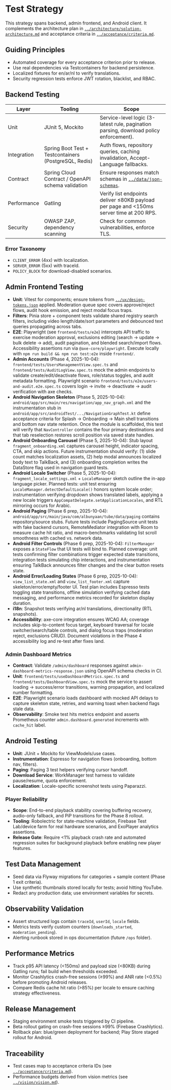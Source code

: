 # Test Strategy

This strategy spans backend, admin frontend, and Android client. It complements the architecture plan in [`../architecture/solution-architecture.md`](../architecture/solution-architecture.md) and acceptance criteria in [`../acceptance/criteria.md`](../acceptance/criteria.md).

## Guiding Principles
- Automated coverage for every acceptance criterion prior to release.
- Use real dependencies via Testcontainers for backend persistence.
- Localized fixtures for en/ar/nl to verify translations.
- Security regression tests enforce JWT rotation, blacklist, and RBAC.

## Backend Testing
| Layer | Tooling | Scope |
| --- | --- | --- |
| Unit | JUnit 5, Mockito | Service-level logic (3-latest rule, pagination parsing, download policy enforcement). |
| Integration | Spring Boot Test + Testcontainers (PostgreSQL, Redis) | Auth flows, repository queries, caching invalidation, Accept-Language fallbacks. |
| Contract | Spring Cloud Contract / OpenAPI schema validation | Ensure responses match schemas in [`../data/json-schemas`](../data/json-schemas). |
| Performance | Gatling | Verify list endpoints deliver ≤80KB payload per page and <150ms server time at 200 RPS. |
| Security | OWASP ZAP, dependency scanning | Check for common vulnerabilities, enforce TLS. |

### Error Taxonomy
- `CLIENT_ERROR` (4xx) with localization.
- `SERVER_ERROR` (5xx) with traceId.
- `POLICY_BLOCK` for download-disabled scenarios.

## Admin Frontend Testing
- **Unit**: Vitest for components; ensure tokens from [`../ux/design-tokens.json`](../ux/design-tokens.json) applied. Moderation queue spec covers approve/reject flows, audit hook emission, and reject modal focus traps.
- **Filters**: Pinia store + component tests validate shared registry search filters, including video length/date/sort parameters and debounced text queries propagating across tabs.
- **E2E**: Playwright (see `frontend/tests/e2e`) intercepts API traffic to exercise moderation approval, exclusions editing (search → update → bulk delete → add), audit pagination, and blended search/import flows. Accessibility assertions run via `@axe-core/playwright`. Execute locally with `npm run build && npm run test:e2e` inside `frontend/`.
- **Admin Accounts** (Phase 4, 2025-10-04): `frontend/tests/UsersManagementView.spec.ts` and `frontend/tests/AuditLogView.spec.ts` mock the admin endpoints to validate create/edit/deactivate flows, role/status toggles, and audit metadata formatting. Playwright scenario `frontend/tests/e2e/users-and-audit.e2e.spec.ts` covers login → invite → deactivate → audit verification with axe checks.
- **Android Navigation Skeleton** (Phase 5, 2025-10-04): `android/app/src/main/res/navigation/app_nav_graph.xml` and the instrumentation stub in `android/app/src/androidTest/.../NavigationGraphTest.kt` define acceptance criteria for Splash → Onboarding → Main shell transitions and bottom nav state retention. Once the module is scaffolded, this test will verify that `NavController` contains the four primary destinations and that tab reselection restores scroll position via saved state handles.
- **Android Onboarding Carousel** (Phase 5, 2025-10-04): Stub layout `fragment_onboarding.xml` captures carousel height, indicator spacing, CTA, and skip actions. Future instrumentation should verify: (1) slide count matches localization assets, (2) help modal announces localized body text to TalkBack, and (3) onboarding completion writes the DataStore flag used in navigation guard tests.
- **Android Locale Switcher** (Phase 5, 2025-10-04): `fragment_locale_settings.xml` + `LocaleManager` sketch outline the in-app language picker. Planned tests: unit test ensuring `LocaleManager.detectDefaultLocale()` honors system locale order; instrumentation verifying dropdown shows translated labels, applying a new locale triggers `AppCompatDelegate.setApplicationLocales`, and RTL mirroring occurs for Arabic.
- **Android Paging** (Phase 6 prep, 2025-10-04): `android/app/src/main/java/com/albunyaan/tube/data/paging` contains repository/source stubs. Future tests include PagingSource unit tests with fake backend cursors, RemoteMediator integration with Room to measure cache hit ratio, and macro-benchmarks validating list scroll smoothness with cached vs. network data.
- **Android Filter Controls** (Phase 6 prep, 2025-10-04): `FilterManager` exposes a `StateFlow` that UI tests will bind to. Planned coverage: unit tests confirming filter combinations trigger expected state transitions, integration tests simulating chip interactions, and instrumentation ensuring TalkBack announces filter changes and the clear button resets state.
- **Android Error/Loading States** (Phase 6 prep, 2025-10-04): `view_list_state.xml` and `view_list_footer.xml` capture skeleton/error/empty/footer UI. Test plan includes Espresso tests toggling state transitions, offline simulation verifying cached data messaging, and performance metrics recorded for skeleton display duration.
- **i18n**: Snapshot tests verifying ar/nl translations, directionality (RTL snapshots).
- **Accessibility**: axe-core integration ensures WCAG AA; coverage includes skip-to-content focus target, keyboard traversal for locale switcher/search/table controls, and dialog focus traps (moderation reject, exclusions CRUD). Document violations in the Phase 4 accessibility log and re-test after fixes land.

### Admin Dashboard Metrics
- **Contract**: Validate `/admin/dashboard` responses against `admin-dashboard-metrics-response.json` using OpenAPI schema checks in CI.
- **Unit**: `frontend/tests/useDashboardMetrics.spec.ts` and `frontend/tests/DashboardView.spec.ts` mock the service to assert loading → success/error transitions, warning propagation, and localized number formatting.
- **E2E**: Playwright scenario loads dashboard with mocked API delays to capture skeleton state, retries, and warning toast when backend flags stale data.
- **Observability**: Smoke test hits metrics endpoint and asserts Prometheus counter `admin.dashboard.generated` increments with `cache_hit` label.

## Android Testing
- **Unit**: JUnit + Mockito for ViewModels/use cases.
- **Instrumentation**: Espresso for navigation flows (onboarding, bottom nav, filters).
- **Paging**: Paging 3 test helpers verifying cursor handoff.
- **Download Service**: WorkManager test harness to validate pause/resume, quota enforcement.
- **Localization**: Locale-specific screenshot tests using Paparazzi.

### Player Reliability
- **Scope**: End-to-end playback stability covering buffering recovery, audio-only fallback, and PiP transitions for the Phase 8 rollout.
- **Tooling**: Robolectric for state-machine validation, Firebase Test Lab/device farm for real hardware scenarios, and ExoPlayer analytics assertions.
- **Release Gate**: Require <1% playback crash rate and automated regression suites for background playback before enabling new player features.

## Test Data Management
- Seed data via Flyway migrations for categories + sample content (Phase 1 exit criteria).
- Use synthetic thumbnails stored locally for tests; avoid hitting YouTube.
- Redact any production data; use environment variables for secrets.

## Observability Validation
- Assert structured logs contain `traceId`, `userId`, `locale` fields.
- Metrics tests verify custom counters (`downloads_started`, `moderation_pending`).
- Alerting runbook stored in ops documentation (future `/ops` folder).

## Performance Metrics
- Track p95 API latency (<150ms) and payload size (<80KB) during Gatling runs; fail build when thresholds exceeded.
- Monitor Crashlytics crash-free sessions (≥99%) and ANR rate (<0.5%) before promoting Android releases.
- Compare Redis cache hit ratio (>85%) per locale to ensure caching strategy effectiveness.

## Release Management
- Staging environment smoke tests triggered by CI pipeline.
- Beta rollout gating on crash-free sessions ≥99% (Firebase Crashlytics).
- Rollback plan: blue/green deployment for backend; Play Store staged rollout for Android.

## Traceability
- Test cases map to acceptance criteria IDs (see [`../acceptance/criteria.md`](../acceptance/criteria.md)).
- Performance budgets derived from vision metrics (see [`../vision/vision.md`](../vision/vision.md#success-metrics)).
